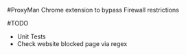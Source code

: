 #ProxyMan
Chrome extension to bypass Firewall restrictions

#TODO

- Unit Tests
- Check website blocked page via regex

